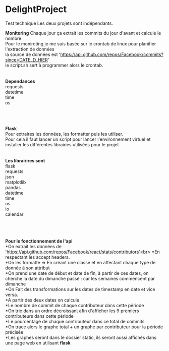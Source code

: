 # DelightProject
Test technique
Les deux projets sont indépendants.

**Monitoring**
Chaque jour ça extrait les commits du jour d'avant et calcule le nombre. <br>
Pour le moniroting je me suis basée sur le crontab de linux pour planifier l'extraction de données <br>
la source de données est 'https://api.github.com/repos/Facebook/commits?since=DATE_D_HIER' <br>
le script.sh sert à programmer alors le crontab. <br>
<br><br>
__Dependances__ <br>
requests <br>
datetime <br>
time <br>
os <br>
<br>
<br>
<br>

**Flask** <br>
Pour extraires les données, les formatter puis les utiliser. <br>
Pour cela il faut lancer un script pour lancer l'environnement virtuel et installer les différentes librairies utilisées pour le projet <br><br><br>
__Les librairires sont__<br>
flask<br>
requests<br>
json<br>
matplotlib<br>
pandas<br>
datetime<br>
time<br>
os<br>
io<br>
calendar<br>
<br><br><br><br>
**Pour le fonctionnement de l'api**<br>
  *On extrait les données de 'https://api.github.com/repos/Facebook/react/stats/contributors'<br>
  *En respectant les accept headers.<br>
  *On les formatte => En créant une classe et en affectant chaque type de donnée à son attribut<br>
  *On prend une date de début et date de fin, à partir de ces dates, on cherche la date du dimanche passé : car les semaines commencent par dimanche<br>
  *On Fait des transformations sur les dates de timestamp en date et vice versa.<br>
  *A partir des deux dates on calcule<br>
    *Le nombre de commit de chaque contributeur dans cette période<br>
    *On trie dans un ordre décroissant afin d'afficher les 9 premiers contributeurs dans cette période<br>
    *Le pourcentage de chaque contributeur dans ce total de commits<br>
    *On trace alors le graphe total + un graphe par contributeur pour la période précisée<br>
    *Les graphes seront dans le dossier static, ils seront aussi affichés dans une page web en utilisant **flask**<br><br>


